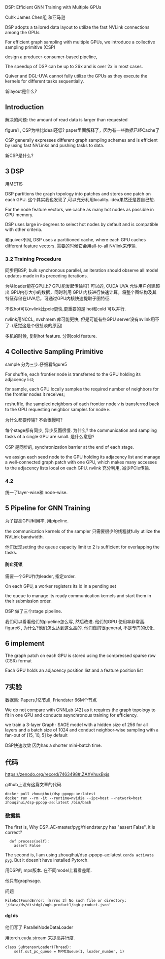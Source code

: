 DSP: Efficient GNN Training with Multiple GPUs

Cuhk James Chen组 和亚马逊

DSP adopts a tailored data layout to utilize the fast NVLink connections among the GPUs

For efficient graph sampling with multiple GPUs, we introduce a collective sampling primitive (CSP)

design a producer-consumer-based pipeline,

The speedup of DSP can be up to 26x and is over 2x in most cases.

Quiver and DGL-UVA cannot fully utilize the GPUs as they execute the kernels for different tasks sequentially.

新layout是什么? 

## Introduction

解决的问题: the amount of read data is larger than requested 

figure1 , CSP为啥比ideal还低?  paper里面解释了，因为有一些数据已经Cache了

CSP generally expresses different graph sampling schemes and is efficient by using fast NVLinks and pushing tasks to data.

新CSP是什么? 

## 3 DSP

用METIS

DSP partitions the graph topology into patches and stores one patch on each GPU. 这个其实我也发现了,可以充分利用locality.  idea果然还是要自己想. 

For the node feature vectors, we cache as many hot nodes as possible in GPU memory. 

DSP uses large in-degrees to select hot nodes by default and is compatible with other criteria.

和quiver不同, DSP uses a partitioned cache, where each GPU caches different feature vectors. 需要的时候它会用all-to-all NVlink来传输. 

### 3.2 Training Procedure

同步用BSP, bulk synchronous parallel, an iteration should observe all model updates made in its preceding iterations.

为啥loader能在GPU上? GPU能发起传输吗? 可以的, CUDA UVA 允许用户创建超出 GPU内存大小的数据，同时利用 GPU 内核进行快速计算。将整个图结构及其特征存储在UVA后，可通过GPU内核快速提取子图特征.

不仅hot可以nvlink比pcie更快,更重要的是 hot和cold 可以并行. 

nvlink用NCCL, nvshmem 库可能更快, 但是可能有些GPU server没有nvlink用不了.  (感觉这是个很扯淡的原因)

多机的时候, 复制hot feature.  分割cold feature.

## 4 **Collective Sampling Primitive**

sample 分为三步.仔细看figure5

For shuffle, each frontier node is transferred to the GPU holding its adjacency list; 

for sample, each GPU locally samples the required number of neighbors for the frontier nodes it receives;  

reshuffle, the sampled neighbors of each frontier node 𝑣 is transferred back to the GPU requesting neighbor samples for node 𝑣.

为什么都要传输? 不会很慢吗?   

每个stage都有同步, 异步反而很慢. 为什么? the communication and sampling tasks of a single GPU are small. 是什么意思? 

CSP 是同步的, synchronization barrier at the end of each stage.

we assign each seed node to the GPU holding its adjacency list and manage a well-connected graph patch with one GPU, which makes many accesses to the adjacency lists local on each GPU.  nvlink 充分利用, 减少PCIe传输.

### 4.2

统一了layer-wise和 node-wise.

## 5 Pipeline for GNN Training

为了提高GPU利用率, 用pipeline. 

the communication kernels of the sampler 只需要很少的线程就fully utilize the NVLink bandwidth.

他们发现setting the queue capacity limit to 2 is sufficient for overlapping the tasks.

#### 防止死锁

需要一个GPU作为leader, 指定order.

On each GPU, a worker registers its id in a pending set

the queue to manage its ready communication kernels and start them in their submission order.

DSP 做了三个stage pipeline. 

我们可以看看他们的pipeline怎么写, 然后改进.   他们的GPU 使用率非常高. figure6 , 为什么?他们怎么达到这么高的. 他们做的很general, 不是专门的优化.



## 6 implement

The graph patch on each GPU is stored using the compressed sparse row (CSR) format

Each GPU holds an adjacency position list and a feature position list

## 7实验

数据集: Papers,1亿节点,   Friendster 66M个节点

We do not compare with GNNLab [42] as it requires the graph topology to fit in one GPU and conducts asynchronous training for efficiency.

 we train a 3-layer Graph- SAGE model with a hidden size of 256 for all layers and a batch size of 1024 and conduct neighbor-wise sampling with a fan-out of [15, 10, 5] by default

DSP快速收敛 因为has a shorter mini-batch time.

## 代码

https://zenodo.org/record/7463498#.ZAXVhuxBxjs

github上没有这篇文章的代码.

```
docker pull zhouqihui/dsp-ppopp-ae:latest
docker run --rm -it --runtime=nvidia --ipc=host --network=host zhouqihui/dsp-ppopp-ae:latest /bin/bash
```



### 数据集

The first is, Why DSP_AE-master/pyg/friendster.py has "assert False", it is correct?

```
  def process(self):
	assert False
```

The second is, I am using zhouqihui/dsp-ppopp-ae:latest `conda activate pyg`. But it doesn't have installed Pytorch. 

用DSP的 mps版本.  在不同model上看看差距.

他只有graphsage. 



问题

`FileNotFoundError: [Errno 2] No such file or directory: '/data/ds/distdgl/ogb-product1/ogb-product.json'`



#### dgl ds

他们写了 ParallelNodeDataLoader

用torch.cuda.stream 来提高并行度. 

```
class SubtensorLoader(Thread):
	self.out_pc_queue = MPMCQueue(1, loader_number, 1)

```



